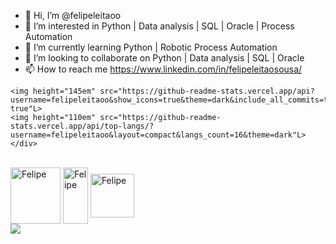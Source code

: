 - 👋 Hi, I’m @felipeleitaoo
- 👀 I’m interested in Python | Data analysis | SQL | Oracle | Process Automation
- 🌱 I’m currently learning Python | Robotic Process Automation
- 💞️ I’m looking to collaborate on Python | Data analysis | SQL | Oracle
- 📫 How to reach me https://www.linkedin.com/in/felipeleitaosousa/

<div> 

    <img height="145em" src="https://github-readme-stats.vercel.app/api?username=felipeleitaoo&show_icons=true&theme=dark&include_all_commits=true&count_private-true"L> 
    <img height="110em" src="https://github-readme-stats.vercel.app/api/top-langs/?username=felipeleitaoo&layout=compact&langs_count=16&theme=dark"L> 
    </div>

<div style="display: inline_block"><br>
    <img align="center" alt="Felipe" height="90" width="80" src="https://cdn.jsdelivr.net/gh/devicons/devicon/icons/oracle/oracle-original.svg">
    <img align="center" alt="Felipe" height="90" width="40" src="https://cdn.jsdelivr.net/gh/devicons/devicon/icons/python/python-original.svg">
    <img align="center" alt="Felipe" height="70" width="70" src="https://cdn.jsdelivr.net/gh/devicons/devicon/icons/sqlalchemy/sqlalchemy-original.svg">  
</div>

<div>
   <a href="https://www.linkedin.com/in/felipeleitaosousa" target="_blank"><img src="https://img.shields.io/badge/LinkedIn-0077B5?style=for-the-badge&logo=linkedin&logoColor=white" target="_blank"></a>
</div>

